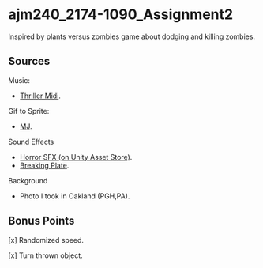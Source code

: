 # ajm240_2174-1090_Assignment2

Inspired by plants versus zombies game about dodging and killing zombies.

## Sources
Music:
* [Thriller Midi](http://www.midiworld.com/files/295/).

Gif to Sprite:
* [MJ](http://brotherbrain.tumblr.com/post/9554528181/michael-jacksons-moonwalkerhttps://www.youtube.com/watch?v=HM17mAmLd7k&t=41s#t=10.148144).

Sound Effects
* [Horror SFX (on Unity Asset Store)](https://www.assetstore.unity3d.com/en/#!/content/32834).
* [Breaking Plate](https://freesound.org/people/jorickhoofd/sounds/179250/).

Background
* Photo I took in Oakland (PGH,PA).

## Bonus Points

[x] Randomized speed.

[x] Turn thrown object.
